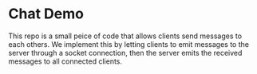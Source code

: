 # Chat Demo

This repo is a small peice of code that allows clients send messages to each others. We implement this by letting clients to emit messages to the server through a socket connection, then the server emits the received messages to all connected clients.
